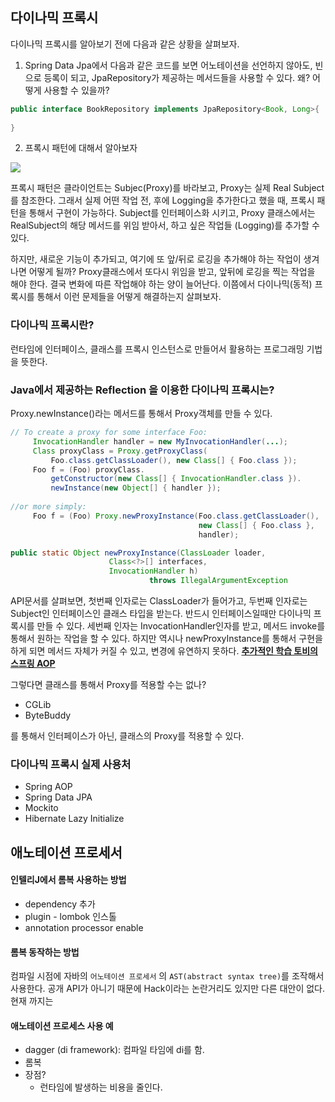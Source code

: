 

## 다이나믹 프록시 

다이나믹 프록시를 알아보기 전에 다음과 같은 상황을 살펴보자. 

1. Spring Data Jpa에서 다음과 같은 코드를 보면 어노테이션을 선언하지 않아도, 빈으로 등록이 되고, JpaRepository가 제공하는 메서드들을 사용할 수 있다. 왜? 어떻게 사용할 수 있을까? 

```java
public interface BookRepository implements JpaRepository<Book, Long>{
  
}
```



2. 프록시 패턴에 대해서 알아보자

![](https://upload.wikimedia.org/wikipedia/commons/6/6e/W3sDesign_Proxy_Design_Pattern_UML.jpg)

프록시 패턴은 클라이언트는 Subjec(Proxy)를 바라보고, Proxy는 실제 Real Subject를 참조한다. 그래서 실제 어떤 작업 전, 후에 Logging을 추가한다고 했을 때, 프록시 패턴을 통해서 구현이 가능하다. Subject를 인터페이스화 시키고, Proxy 클래스에서는 RealSubject의 해당 메서드를 위임 받아서, 하고 싶은 작업들 (Logging)를 추가할 수 있다. 

하지만, 새로운 기능이 추가되고, 여기에 또 앞/뒤로 로깅을 추가해야 하는 작업이 생겨나면 어떻게 될까? Proxy클래스에서 또다시 위임을 받고, 앞뒤에 로깅을 찍는 작업을 해야 한다. 결국 변화에 따른 작업해야 하는 양이 늘어난다. 이쯤에서 다이나믹(동적) 프록시를 통해서 이런 문제들을 어떻게 해결하는지 살펴보자. 



### 다이나믹 프록시란? 

런타임에 인터페이스, 클래스를 프록시 인스턴스로 만들어서 활용하는 프로그래밍 기법을 뜻한다. 



### Java에서 제공하는 Reflection 을 이용한 다이나믹 프록시는?

Proxy.newInstance()라는 메서드를 통해서 Proxy객체를 만들 수 있다. 

```java
// To create a proxy for some interface Foo:
     InvocationHandler handler = new MyInvocationHandler(...);
     Class proxyClass = Proxy.getProxyClass(
         Foo.class.getClassLoader(), new Class[] { Foo.class });
     Foo f = (Foo) proxyClass.
         getConstructor(new Class[] { InvocationHandler.class }).
         newInstance(new Object[] { handler });
 
//or more simply:
     Foo f = (Foo) Proxy.newProxyInstance(Foo.class.getClassLoader(),
                                          new Class[] { Foo.class },
                                          handler);
```



```java
public static Object newProxyInstance(ClassLoader loader,
                      Class<?>[] interfaces,
                      InvocationHandler h)
                               throws IllegalArgumentException
```

API문서를 살펴보면, 첫번째 인자로는 ClassLoader가 들어가고, 두번째 인자로는 Subject인 인터페이스인 클래스 타입을 받는다. 반드시 인터페이스일때만 다이나믹 프록시를 만들 수 있다. 세번째 인자는 InvocationHandler인자를 받고, 메서드 invoke를 통해서 원하는 작업을 할 수 있다. 하지만 역시나 newProxyInstance를 통해서 구현을 하게 되면 메서드 자체가 커질 수 있고, 변경에 유연하지 못하다. **<u>추가적인 학습 토비의 스프링 AOP</u>**

그렇다면 클래스를 통해서 Proxy를 적용할 수는 없나? 

- CGLib
- ByteBuddy

를 통해서 인터페이스가 아닌, 클래스의 Proxy를 적용할 수 있다. 





### 다이나믹 프록시 실제 사용처

- Spring AOP
- Spring Data JPA
- Mockito
- Hibernate Lazy Initialize



## 애노테이션 프로세서

#### 인텔리J에서 롬복 사용하는 방법

-   dependency 추가 
-   plugin - lombok 인스톨 
-   annotation processor enable 



#### 롬복 동작하는 방법 

컴파일 시점에 자바의 `어노테이션 프로세서` 의 `AST(abstract syntax tree)`를 조작해서 사용한다. 공개 API가 아니기 때문에 Hack이라는 논란거리도 있지만 다른 대안이 없다. 현재 까지는



#### 애노테이션 프로세스 사용 예

-   dagger (di framework): 컴파일 타임에 di를 함.
-   롬복
-   장점? 
    -   런타임에 발생하는 비용을 줄인다. 